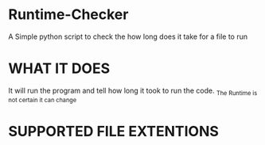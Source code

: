 # Runtime-Checker
A Simple python script to check the how long does it take for a file to run


# WHAT IT DOES
It will run the program and tell how long it took to run the code. 
<sub> The Runtime is not certain it can change </sub>

# SUPPORTED FILE EXTENTIONS
